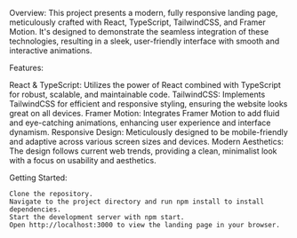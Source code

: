 Overview:
This project presents a modern, fully responsive landing page, meticulously crafted with React, TypeScript, TailwindCSS, and Framer Motion. It's designed to demonstrate the seamless integration of these technologies, resulting in a sleek, user-friendly interface with smooth and interactive animations.

Features:

React & TypeScript: Utilizes the power of React combined with TypeScript for robust, scalable, and maintainable code.
TailwindCSS: Implements TailwindCSS for efficient and responsive styling, ensuring the website looks great on all devices.
Framer Motion: Integrates Framer Motion to add fluid and eye-catching animations, enhancing user experience and interface dynamism.
Responsive Design: Meticulously designed to be mobile-friendly and adaptive across various screen sizes and devices.
Modern Aesthetics: The design follows current web trends, providing a clean, minimalist look with a focus on usability and aesthetics.

Getting Started:

    Clone the repository.
    Navigate to the project directory and run npm install to install dependencies.
    Start the development server with npm start.
    Open http://localhost:3000 to view the landing page in your browser.
